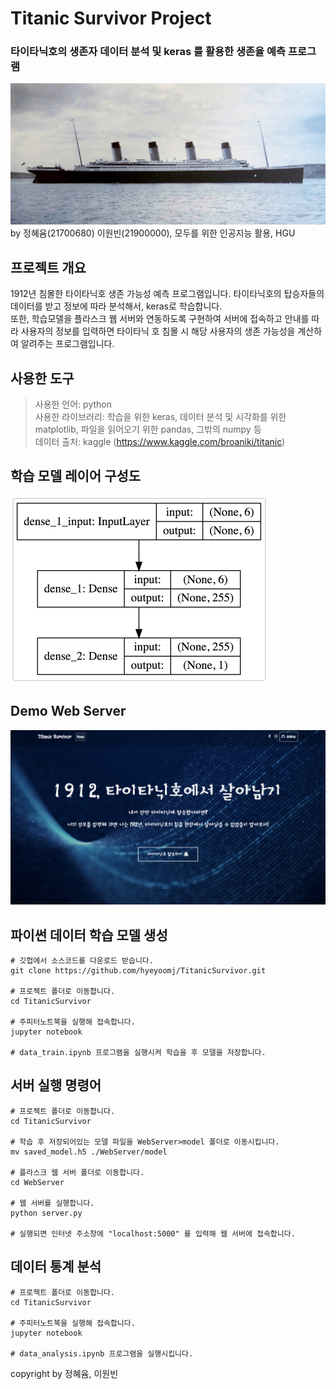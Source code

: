 # Titanic Survivor Project
### 타이타닉호의 생존자 데이터 분석 및 keras 를 활용한 생존율 예측 프로그램

![image](./data/titanic.jpeg)
by 정혜윰(21700680) 이원빈(21900000), 모두를 위한 인공지능 활용, HGU

## 프로젝트 개요
1912년 침몰한 타이타닉호 생존 가능성 예측 프로그램입니다. 타이타닉호의 탑승자들의 데이터를 받고 정보에 따라 분석해서, keras로 학습합니다.<br>
또한, 학습모델을 플라스크 웹 서버와 연동하도록 구현하여 서버에 접속하고 안내를 따라 사용자의 정보를 입력하면 타이타닉 호 침몰 시 해당 사용자의 생존 가능성을 계산하여 알려주는 프로그램입니다.

## 사용한 도구
> 사용한 언어: python<br>
사용한 라이브러리: 학습을 위한 keras, 데이터 분석 및 시각화를 위한 matplotlib, 파일을 읽어오기 위한 pandas, 그밖의 numpy 등<br>
데이터 출처: kaggle (https://www.kaggle.com/broaniki/titanic)


## 학습 모델 레이어 구성도
![image](./data/train_model.jpeg)

## Demo Web Server
![image](./data/demoserver.png)

## 파이썬 데이터 학습 모델 생성
```
# 깃헙에서 소스코드를 다운로드 받습니다.
git clone https://github.com/hyeyoomj/TitanicSurvivor.git

# 프로젝트 폴더로 이동합니다.
cd TitanicSurvivor

# 주피터노트북을 실행해 접속합니다.
jupyter notebook

# data_train.ipynb 프로그램을 실행시켜 학습을 후 모델을 저장합니다.
```

## 서버 실행 명령어
```
# 프로젝트 폴더로 이동합니다.
cd TitanicSurvivor

# 학습 후 저장되어있는 모델 파일을 WebServer>model 폴더로 이동시킵니다.
mv saved_model.h5 ./WebServer/model

# 플라스크 웹 서버 폴더로 이동합니다.
cd WebServer

# 웹 서버를 실행합니다.
python server.py

# 실행되면 인터넷 주소창에 "localhost:5000" 를 입력해 웹 서버에 접속합니다.
```


## 데이터 통계 분석
```
# 프로젝트 폴더로 이동합니다.
cd TitanicSurvivor

# 주피터노트북을 실행해 접속합니다.
jupyter notebook

# data_analysis.ipynb 프로그램을 실행시킵니다.
```

copyright by 정혜윰, 이원빈
